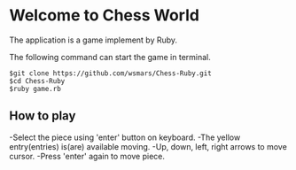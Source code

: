 # Welcome to Chess World

The application is a game implement by Ruby.

The following command can start the game in terminal.

```
$git clone https://github.com/wsmars/Chess-Ruby.git
$cd Chess-Ruby
$ruby game.rb
```

## How to play
-Select the piece using 'enter' button on keyboard.
-The yellow entry(entries) is(are) available moving.
-Up, down, left, right arrows to move cursor.
-Press 'enter' again to move piece.
